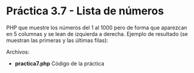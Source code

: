# Práctica 3.7 - Lista de números
PHP que muestre los números del 1 al 1000 pero de forma que aparezcan en
5 columnas y se lean de izquierda a derecha. Ejemplo de resultado (se muestran las primeras
y las últimas filas):

Archivos:
* **practica7.php** Código de la práctica